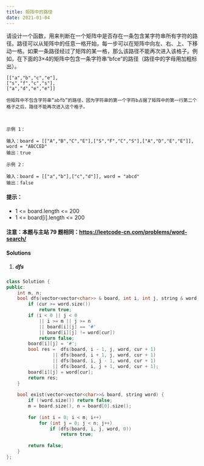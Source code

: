 ```yaml
---
title: 矩阵中的路径
date: 2021-01-04
---
```

请设计一个函数，用来判断在一个矩阵中是否存在一条包含某字符串所有字符的路径。路径可以从矩阵中的任意一格开始，每一步可以在矩阵中向左、右、上、下移动一格。如果一条路径经过了矩阵的某一格，那么该路径不能再次进入该格子。例如，在下面的3×4的矩阵中包含一条字符串“bfce”的路径（路径中的字母用加粗标出）。

```
[["a","b","c","e"],
["s","f","c","s"],
["a","d","e","e"]]

但矩阵中不包含字符串“abfb”的路径，因为字符串的第一个字符b占据了矩阵中的第一行第二个格子之后，路径不能再次进入这个格子。

 

示例 1：

输入：board = [["A","B","C","E"],["S","F","C","S"],["A","D","E","E"]], word = "ABCCED"
输出：true

示例 2：

输入：board = [["a","b"],["c","d"]], word = "abcd"
输出：false
```

#### 提示：

-    1 <= board.length <= 200
-    1 <= board[i].length <= 200

#### 注意：本题与主站 79 题相同：https://leetcode-cn.com/problems/word-search/


#### Solutions

1. ##### dfs


```cpp
class Solution {
public:
    int m, n;
    bool dfs(vector<vector<char>> & board, int i, int j, string & word, int cur) {
        if (cur >= word.size())
            return true;
        if (i < 0 || j < 0 
            || i >= m || j >= n 
            || board[i][j] == '#' 
            || board[i][j] != word[cur])
            return false;
        board[i][j] = '#';
        bool res =  dfs(board, i - 1, j, word, cur + 1)
                 || dfs(board, i + 1, j, word, cur + 1)
                 || dfs(board, i, j - 1, word, cur + 1)
                 || dfs(board, i, j + 1, word, cur + 1);
        board[i][j] = word[cur];
        return res;
    }
    
    bool exist(vector<vector<char>>& board, string word) {
        if (!word.size()) return false;
        m = board.size(), n = board[0].size();
        
        for (int i = 0; i < m; i++)
            for (int j = 0; j < n; j++)
                if (dfs(board, i, j, word, 0))
                    return true;
        
        return false;
    }
};
```